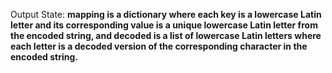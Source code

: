 Output State: **mapping is a dictionary where each key is a lowercase Latin letter and its corresponding value is a unique lowercase Latin letter from the encoded string, and decoded is a list of lowercase Latin letters where each letter is a decoded version of the corresponding character in the encoded string.**